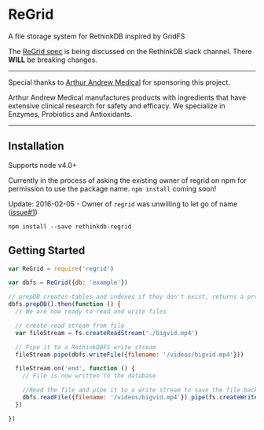 # ReGrid
A file storage system for RethinkDB inspired by GridFS

The [ReGrid spec](https://github.com/internalfx/regrid-spec) is being discussed on the RethinkDB slack channel. There **WILL** be breaking changes.

<!-- [![npm version](https://img.shields.io/npm/v/rethinkdbfs.svg)](https://www.npmjs.com/package/rethinkdbfs) -->
<!-- [![license](https://img.shields.io/npm/l/rethinkdbfs.svg)](https://github.com/internalfx/rethinkdbfs/blob/master/LICENSE) -->

---

Special thanks to [Arthur Andrew Medical](http://www.arthurandrew.com/) for sponsoring this project.

Arthur Andrew Medical manufactures products with ingredients that have extensive clinical research for safety and efficacy. We specialize in Enzymes, Probiotics and Antioxidants.

---

## Installation

Supports node v4.0+

Currently in the process of asking the existing owner of regrid on npm for permission to use the package name. `npm install` coming soon!

Update: 2016-02-05 - Owner of `regrid` was unwilling to let go of name ([issue#1](https://github.com/ccampo133/regrid/issues/1))

```
npm install --save rethinkdb-regrid
```

## Getting Started

```javascript
var ReGrid = require('regrid')

var dbfs = ReGrid({db: 'example'})

// prepDB creates tables and indexes if they don't exist, returns a promise.
dbfs.prepDB().then(function () {
  // We are now ready to read and write files

  // create read stream from file
  var fileStream = fs.createReadStream('./bigvid.mp4')

  // Pipe it to a RethinkDBFS write stream
  fileStream.pipe(dbfs.writeFile({filename: '/videos/bigvid.mp4'}))

  fileStream.on('end', function () {
    // File is now written to the database

    //Read the file and pipe it to a write stream to save the file back out to the file system.
    dbfs.readFile({filename: '/videos/bigvid.mp4'}).pipe(fs.createWriteStream('./test-bigvid.mp4'))
  })

})

```
